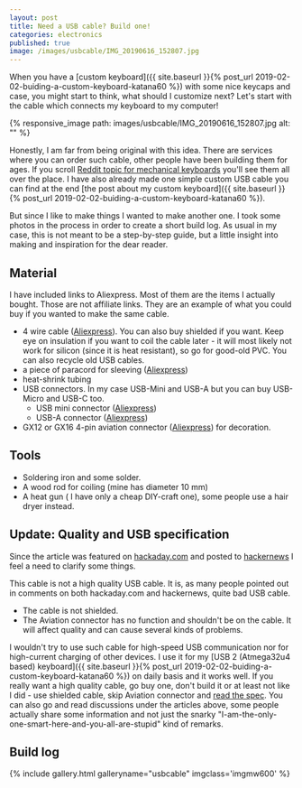 ```yaml
---
layout: post
title: Need a USB cable? Build one!
categories: electronics
published: true
image: /images/usbcable/IMG_20190616_152807.jpg
---
```


When you have a [custom keyboard]({{ site.baseurl }}{% post_url  2019-02-02-buiding-a-custom-keyboard-katana60 %}) with some nice keycaps and case, you might start to think, what should I customize next? Let's start with the cable which connects my keyboard to my computer!

{% responsive_image path: images/usbcable/IMG_20190616_152807.jpg alt: "" %}

<!--more-->

Honestly, I am far from being original with this idea. There are services where you can order such cable, other people have been building them for ages. If you scroll [Reddit topic for mechanical keyboards](https://www.reddit.com/r/MechanicalKeyboards/) you'll see them all over the place. I have also already made one simple custom USB cable you can find at the end [the post about my custom keyboard]({{ site.baseurl }}{% post_url  2019-02-02-buiding-a-custom-keyboard-katana60 %}).

But since I like to make things I wanted to make another one. I took some photos in the process in order to create a short build log. As usual in my case, this is not meant to be a step-by-step guide, but a little insight into making and inspiration for the dear reader.


## Material

I have included links to Aliexpress. Most of them are the items I actually bought. Those are not affiliate links. They are an example of what you could buy if you wanted to make the same cable.

- 4 wire cable ([Aliexpress](https://www.aliexpress.com/item/5-metre-4-wire-white-black-data-cable-USB-cable-DIY-plug-the-power-for-Phone/32820575748.html)). You can also buy shielded if you want. Keep eye on insulation if you want to coil the cable later - it will most likely not work for silicon (since it is heat resistant), so go for good-old PVC. You can also recycle old USB cables.
- a piece of paracord for sleeving ([Aliexpress](https://www.aliexpress.com/item/250-Colors-Paracord-550-Rope-Type-III-7-Stand-100FT-50FT-25FT-Paracord-Parachute-Cord-Outdoor/32697322289.html))
- heat-shrink tubing
- USB connectors. In my case USB-Mini and USB-A but you can buy USB-Micro and USB-C too. 
    - USB mini connector ([Aliexpress](https://www.aliexpress.com/store/product/5sets-Mini-USB-5PIN-Welding-Type-Male-Plug-Gold-Plated-Connectors-4P-USB-Tail-Socket-3/1777255_32746767709.html))
    - USB-A connector ([Aliexpress](https://www.aliexpress.com/item/5sets-USB-2-0-Type-A-Welding-Type-Male-Plug-Gold-Plated-Connectors-usb-A-Tail/32745824214.html))
- GX12 or GX16 4-pin aviation connector ([Aliexpress](https://www.aliexpress.com/item/1-Set-12mm-Butt-joint-Connector-GX12-2-3-4-5-6-7Pin-Screw-Aviation-Connector/32969250233.html)) for decoration.

## Tools

- Soldering iron and some solder.
- A wood rod for coiling (mine has diameter 10 mm)
- A heat gun ( I have only a cheap DIY-craft one), some people use a hair dryer instead.

## Update: Quality and USB specification

Since the article was featured on [hackaday.com](https://hackaday.com/2019/09/04/the-ultimate-guide-to-artisan-usb-cables/) and posted to [hackernews](https://news.ycombinator.com/item?id=20867276) I feel a need to clarify some things.

This cable is not a high quality USB cable. It is, as many people pointed out in comments on both hackaday.com and hackernews, quite bad USB cable.

- The cable is not shielded.
- The Aviation connector has no function and shouldn't be on the cable. It will affect quality and can cause several kinds of problems. 

I wouldn't try to use such cable for high-speed USB communication nor for high-current charging of other devices. I use it for my [USB 2 (Atmega32u4 based) keyboard]({{ site.baseurl }}{% post_url  2019-02-02-buiding-a-custom-keyboard-katana60 %}) on daily basis and it works well. If you really want a high quality cable, go buy one, don't build it or at least not like I did - use shielded cable, skip Aviation connector and [read the spec](https://www.usb.org/sites/default/files/CabConn20.pdf). You can also go and read discussions under the articles above, some people actually share some information and not just the snarky "I-am-the-only-one-smart-here-and-you-all-are-stupid" kind of remarks.

## Build log

{% include gallery.html galleryname="usbcable" imgclass='imgmw600' %}

